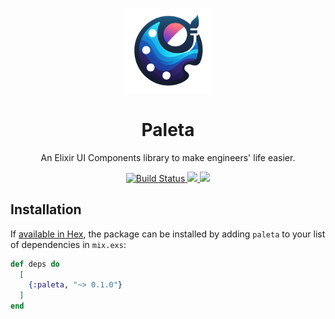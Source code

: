 <p align="center">
  <img width="140px" src="docs/images/logo.png">
  
  <h1 align="center">Paleta</h1>
  
  <p align="center">
    An Elixir UI Components library to make engineers' life easier.
  </p>
</p>

<p align="center">
  <a href="#">
    <img alt="Build Status" src="https://github.com/flowy-framework/paleta/actions/workflows/test.yml/badge.svg">
  </a>
  <a href="https://codecov.io/gh/flowy-framework/paleta">
    <img src="https://codecov.io/gh/flowy-framework/paleta/branch/main/graph/badge.svg?token=7XTN1OEUHY"/>
  </a>
  <a href="https://github.com/flowy-framework/l/commits/master">
    <img src="https://img.shields.io/github/last-commit/flowy-framework/paleta.svg"/>
  </a>
</p>

## Installation

If [available in Hex](https://hex.pm/docs/publish), the package can be installed
by adding `paleta` to your list of dependencies in `mix.exs`:

```elixir
def deps do
  [
    {:paleta, "~> 0.1.0"}
  ]
end
```
